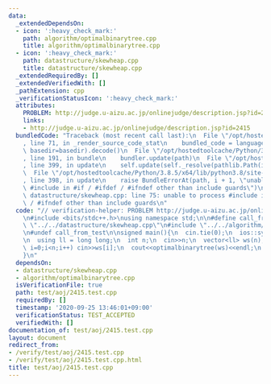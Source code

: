 ```yaml
---
data:
  _extendedDependsOn:
  - icon: ':heavy_check_mark:'
    path: algorithm/optimalbinarytree.cpp
    title: algorithm/optimalbinarytree.cpp
  - icon: ':heavy_check_mark:'
    path: datastructure/skewheap.cpp
    title: datastructure/skewheap.cpp
  _extendedRequiredBy: []
  _extendedVerifiedWith: []
  _pathExtension: cpp
  _verificationStatusIcon: ':heavy_check_mark:'
  attributes:
    PROBLEM: http://judge.u-aizu.ac.jp/onlinejudge/description.jsp?id=2415
    links:
    - http://judge.u-aizu.ac.jp/onlinejudge/description.jsp?id=2415
  bundledCode: "Traceback (most recent call last):\n  File \"/opt/hostedtoolcache/Python/3.8.5/x64/lib/python3.8/site-packages/onlinejudge_verify/documentation/build.py\"\
    , line 71, in _render_source_code_stat\n    bundled_code = language.bundle(stat.path,\
    \ basedir=basedir).decode()\n  File \"/opt/hostedtoolcache/Python/3.8.5/x64/lib/python3.8/site-packages/onlinejudge_verify/languages/cplusplus.py\"\
    , line 191, in bundle\n    bundler.update(path)\n  File \"/opt/hostedtoolcache/Python/3.8.5/x64/lib/python3.8/site-packages/onlinejudge_verify/languages/cplusplus_bundle.py\"\
    , line 399, in update\n    self.update(self._resolve(pathlib.Path(included), included_from=path))\n\
    \  File \"/opt/hostedtoolcache/Python/3.8.5/x64/lib/python3.8/site-packages/onlinejudge_verify/languages/cplusplus_bundle.py\"\
    , line 398, in update\n    raise BundleErrorAt(path, i + 1, \"unable to process\
    \ #include in #if / #ifdef / #ifndef other than include guards\")\nonlinejudge_verify.languages.cplusplus_bundle.BundleErrorAt:\
    \ datastructure/skewheap.cpp: line 75: unable to process #include in #if / #ifdef\
    \ / #ifndef other than include guards\n"
  code: "// verification-helper: PROBLEM http://judge.u-aizu.ac.jp/onlinejudge/description.jsp?id=2415\n\
    \n#include <bits/stdc++.h>\nusing namespace std;\n\n#define call_from_test\n#include\
    \ \"../../datastructure/skewheap.cpp\"\n#include \"../../algorithm/optimalbinarytree.cpp\"\
    \n#undef call_from_test\n\nsigned main(){\n  cin.tie(0);\n  ios::sync_with_stdio(0);\n\
    \n  using ll = long long;\n  int n;\n  cin>>n;\n  vector<ll> ws(n);\n  for(int\
    \ i=0;i<n;i++) cin>>ws[i];\n  cout<<optimalbinarytree(ws)<<endl;\n  return 0;\n\
    }\n"
  dependsOn:
  - datastructure/skewheap.cpp
  - algorithm/optimalbinarytree.cpp
  isVerificationFile: true
  path: test/aoj/2415.test.cpp
  requiredBy: []
  timestamp: '2020-09-25 13:46:01+09:00'
  verificationStatus: TEST_ACCEPTED
  verifiedWith: []
documentation_of: test/aoj/2415.test.cpp
layout: document
redirect_from:
- /verify/test/aoj/2415.test.cpp
- /verify/test/aoj/2415.test.cpp.html
title: test/aoj/2415.test.cpp
---
```


